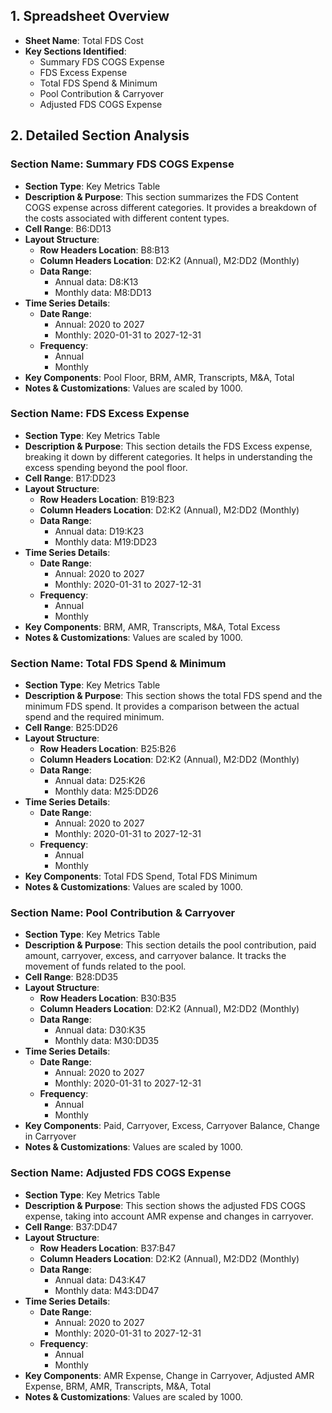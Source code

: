 ## 1. Spreadsheet Overview
- **Sheet Name**: Total FDS Cost
- **Key Sections Identified**:
    - Summary FDS COGS Expense
    - FDS Excess Expense
    - Total FDS Spend & Minimum
    - Pool Contribution & Carryover
    - Adjusted FDS COGS Expense

## 2. Detailed Section Analysis

### Section Name: Summary FDS COGS Expense
- **Section Type**: Key Metrics Table
- **Description & Purpose**: This section summarizes the FDS Content COGS expense across different categories. It provides a breakdown of the costs associated with different content types.
- **Cell Range**: B6:DD13
- **Layout Structure**:
    - **Row Headers Location**: B8:B13
    - **Column Headers Location**: D2:K2 (Annual), M2:DD2 (Monthly)
    - **Data Range**:
      - Annual data: D8:K13
      - Monthly data: M8:DD13
- **Time Series Details**:
    - **Date Range**:
      - Annual: 2020 to 2027
      - Monthly: 2020-01-31 to 2027-12-31
    - **Frequency**:
      - Annual
      - Monthly
- **Key Components**: Pool Floor, BRM, AMR, Transcripts, M&A, Total
- **Notes & Customizations**: Values are scaled by 1000.

### Section Name: FDS Excess Expense
- **Section Type**: Key Metrics Table
- **Description & Purpose**: This section details the FDS Excess expense, breaking it down by different categories. It helps in understanding the excess spending beyond the pool floor.
- **Cell Range**: B17:DD23
- **Layout Structure**:
    - **Row Headers Location**: B19:B23
    - **Column Headers Location**: D2:K2 (Annual), M2:DD2 (Monthly)
    - **Data Range**:
      - Annual data: D19:K23
      - Monthly data: M19:DD23
- **Time Series Details**:
    - **Date Range**:
      - Annual: 2020 to 2027
      - Monthly: 2020-01-31 to 2027-12-31
    - **Frequency**:
      - Annual
      - Monthly
- **Key Components**: BRM, AMR, Transcripts, M&A, Total Excess
- **Notes & Customizations**: Values are scaled by 1000.

### Section Name: Total FDS Spend & Minimum
- **Section Type**: Key Metrics Table
- **Description & Purpose**: This section shows the total FDS spend and the minimum FDS spend. It provides a comparison between the actual spend and the required minimum.
- **Cell Range**: B25:DD26
- **Layout Structure**:
    - **Row Headers Location**: B25:B26
    - **Column Headers Location**: D2:K2 (Annual), M2:DD2 (Monthly)
    - **Data Range**:
      - Annual data: D25:K26
      - Monthly data: M25:DD26
- **Time Series Details**:
    - **Date Range**:
      - Annual: 2020 to 2027
      - Monthly: 2020-01-31 to 2027-12-31
    - **Frequency**:
      - Annual
      - Monthly
- **Key Components**: Total FDS Spend, Total FDS Minimum
- **Notes & Customizations**: Values are scaled by 1000.

### Section Name: Pool Contribution & Carryover
- **Section Type**: Key Metrics Table
- **Description & Purpose**: This section details the pool contribution, paid amount, carryover, excess, and carryover balance. It tracks the movement of funds related to the pool.
- **Cell Range**: B28:DD35
- **Layout Structure**:
    - **Row Headers Location**: B30:B35
    - **Column Headers Location**: D2:K2 (Annual), M2:DD2 (Monthly)
    - **Data Range**:
      - Annual data: D30:K35
      - Monthly data: M30:DD35
- **Time Series Details**:
    - **Date Range**:
      - Annual: 2020 to 2027
      - Monthly: 2020-01-31 to 2027-12-31
    - **Frequency**:
      - Annual
      - Monthly
- **Key Components**: Paid, Carryover, Excess, Carryover Balance, Change in Carryover
- **Notes & Customizations**: Values are scaled by 1000.

### Section Name: Adjusted FDS COGS Expense
- **Section Type**: Key Metrics Table
- **Description & Purpose**: This section shows the adjusted FDS COGS expense, taking into account AMR expense and changes in carryover.
- **Cell Range**: B37:DD47
- **Layout Structure**:
    - **Row Headers Location**: B37:B47
    - **Column Headers Location**: D2:K2 (Annual), M2:DD2 (Monthly)
    - **Data Range**:
      - Annual data: D43:K47
      - Monthly data: M43:DD47
- **Time Series Details**:
    - **Date Range**:
      - Annual: 2020 to 2027
      - Monthly: 2020-01-31 to 2027-12-31
    - **Frequency**:
      - Annual
      - Monthly
- **Key Components**: AMR Expense, Change in Carryover, Adjusted AMR Expense, BRM, AMR, Transcripts, M&A, Total
- **Notes & Customizations**: Values are scaled by 1000.
